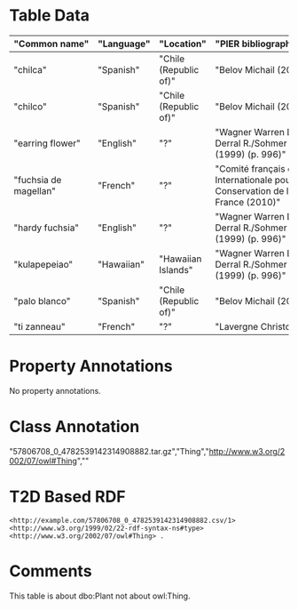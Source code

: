 # Table Data

| "Common&nbsp;name"    | "Language" | "Location"            | "PIER&nbsp;bibliographic&nbsp;reference"                                                                 | "Comments" |
|-----------------------|------------|-----------------------|----------------------------------------------------------------------------------------------------------|------------|
| "chilca"              | "Spanish"  | "Chile (Republic of)" | "Belov Michail (2010)"                                                                                   | "&nbsp;"   |
| "chilco"              | "Spanish"  | "Chile (Republic of)" | "Belov Michail (2010)"                                                                                   | "&nbsp;"   |
| "earring flower"      | "English"  | "?"                   | "Wagner Warren L./Herbst Derral R./Sohmer S. H. (1999)&nbsp;(p.&nbsp;996)"                               | "&nbsp;"   |
| "fuchsia de magellan" | "French"   | "?"                   | "Comit&#233; fran&#231;ais de l'Union Internationale pour la Conservation de la Nature en France (2010)" | "&nbsp;"   |
| "hardy fuchsia"       | "English"  | "?"                   | "Wagner Warren L./Herbst Derral R./Sohmer S. H. (1999)&nbsp;(p.&nbsp;996)"                               | "&nbsp;"   |
| "kulapepeiao"         | "Hawaiian" | "Hawaiian Islands"    | "Wagner Warren L./Herbst Derral R./Sohmer S. H. (1999)&nbsp;(p.&nbsp;996)"                               | "&nbsp;"   |
| "palo blanco"         | "Spanish"  | "Chile (Republic of)" | "Belov Michail (2010)"                                                                                   | "&nbsp;"   |
| "ti zanneau"          | "French"   | "?"                   | "Lavergne Christophe (2006)"                                                                             | "&nbsp;"   |

# Property Annotations

No property annotations.

# Class Annotation

"57806708_0_4782539142314908882.tar.gz","Thing","http://www.w3.org/2002/07/owl#Thing",""

# T2D Based RDF

```
<http://example.com/57806708_0_4782539142314908882.csv/1> <http://www.w3.org/1999/02/22-rdf-syntax-ns#type> <http://www.w3.org/2002/07/owl#Thing> .
```

# Comments
This table is about dbo:Plant not about owl:Thing.
